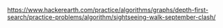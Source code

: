 https://www.hackerearth.com/practice/algorithms/graphs/depth-first-search/practice-problems/algorithm/sightseeing-walk-september-clash/
